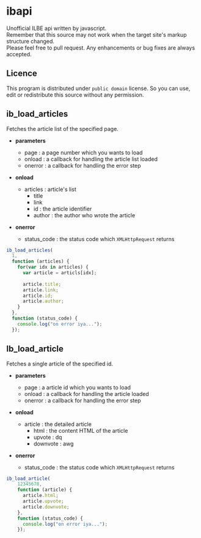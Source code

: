 ibapi
====
Unofficial ILBE api written by javascript.
<br>
Remember that this source may not work when the target site's markup structure changed.
<br>
Please feel free to pull request. Any enhancements or bug fixes are always accepted.

Licence
----
This program is distributed under `public domain` license. So you can use, edit or redistribute this source without any permission.

ib_load_articles
----
Fetches the article list of the specified page.

* __parameters__
  * page : a page number which you wants to load
  * onload : a callback for handling the article list loaded
  * onerror : a callback for handling the error step

* __onload__
  * articles : article's list
    * title
    * link
    * id : the article identifier
    * author : the author who wrote the article
* __onerror__
  * status_code : the status code which `XMLHttpRequest` returns

```js
ib_load_articles(
  1,
  function (articles) {
    for(var idx in articles) {
      var article = articls[idx];
      
      article.title;
      article.link;
      article.id;
      article.author;
    }
  },
  function (status_code) {
    console.log("on error iya...");
  });
```

lb_load_article
----
Fetches a single article of the specified id.

* __parameters__
  * page : a article id which you wants to load
  * onload : a callback for handling the article loaded
  * onerror : a callback for handling the error step
  
* __onload__
  * article : the detailed article
    * html : the content HTML of the article
    * upvote : dq
    * downvote : awg
* __onerror__
  * status_code : the status code which `XMLHttpRequest` returns

```js
ib_load_article(
    12345678,
    function (article) {
      article.html;
      article.upvote;
      article.downvote;
    },
    function (status_code) {
      console.log("on error iya...");
    });
```
